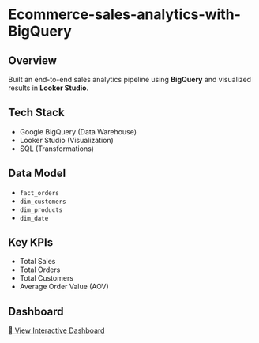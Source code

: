 # Ecommerce-sales-analytics-with-BigQuery

## Overview
Built an end-to-end sales analytics pipeline using **BigQuery** and visualized results in **Looker Studio**.  

## Tech Stack
- Google BigQuery (Data Warehouse)
- Looker Studio (Visualization)
- SQL (Transformations)

## Data Model
- `fact_orders`
- `dim_customers`
- `dim_products`
- `dim_date`

## Key KPIs
- Total Sales
- Total Orders
- Total Customers
- Average Order Value (AOV)

## Dashboard
[🔗 View Interactive Dashboard]((https://lookerstudio.google.com/reporting/59922b78-0385-43b9-84c2-8464d897973d))
